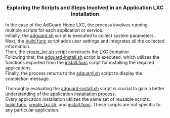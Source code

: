 <h3><div align="center">Exploring the Scripts and Steps Involved in an Application LXC Installation</div></h3>

In the case of the AdGuard Home LXC, the process involves running multiple scripts for each application or service.<br>
Initially, the [adguard.sh](https://github.com/nicedevil007/Proxmox/blob/main/ct/adguard.sh) script is executed to collect system parameters.<br>
Next, the [build.func](https://github.com/nicedevil007/Proxmox/blob/main/misc/build.func) script adds user settings and integrates all the collected information.<br>
Then, the [create_lxc.sh](https://github.com/nicedevil007/Proxmox/blob/main/ct/create_lxc.sh) script constructs the LXC container.<br>
Following that, the [adguard-install.sh](https://github.com/nicedevil007/Proxmox/blob/main/install/adguard-install.sh) script is executed, which utilizes the functions exported from the [install.func](https://github.com/nicedevil007/Proxmox/blob/main/misc/install.func) script for installing the required applications.<br>
Finally, the process returns to the [adguard.sh](https://github.com/nicedevil007/Proxmox/blob/main/ct/adguard.sh) script to display the completion message.<br>

Thoroughly evaluating the [adguard-install.sh](https://github.com/nicedevil007/Proxmox/blob/main/install/adguard-install.sh) script is crucial to gain a better understanding of the application installation process.<br>
Every application installation utilizes the same set of reusable scripts: [build.func](https://github.com/nicedevil007/Proxmox/blob/main/misc/build.func), [create_lxc.sh](https://github.com/nicedevil007/Proxmox/blob/main/ct/create_lxc.sh), and [install.func](https://github.com/nicedevil007/Proxmox/blob/main/misc/install.func). These scripts are not specific to any particular application.<br>
